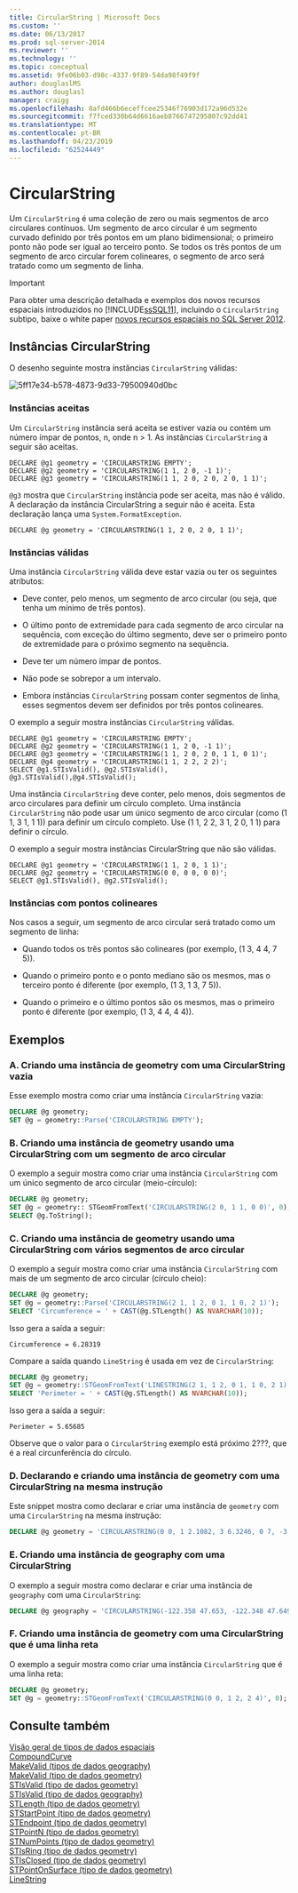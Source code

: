 ```yaml
---
title: CircularString | Microsoft Docs
ms.custom: ''
ms.date: 06/13/2017
ms.prod: sql-server-2014
ms.reviewer: ''
ms.technology: ''
ms.topic: conceptual
ms.assetid: 9fe06b03-d98c-4337-9f89-54da98f49f9f
author: douglaslMS
ms.author: douglasl
manager: craigg
ms.openlocfilehash: 8afd466b6eceffcee25346f76903d172a96d532e
ms.sourcegitcommit: f7fced330b64d6616aeb8766747295807c92dd41
ms.translationtype: MT
ms.contentlocale: pt-BR
ms.lasthandoff: 04/23/2019
ms.locfileid: "62524449"
---
```

# <a name="circularstring"></a>CircularString
  Um `CircularString` é uma coleção de zero ou mais segmentos de arco circulares contínuos. Um segmento de arco circular é um segmento curvado definido por três pontos em um plano bidimensional; o primeiro ponto não pode ser igual ao terceiro ponto. Se todos os três pontos de um segmento de arco circular forem colineares, o segmento de arco será tratado como um segmento de linha.  
  
> [!IMPORTANT]  
>  Para obter uma descrição detalhada e exemplos dos novos recursos espaciais introduzidos no [!INCLUDE[ssSQL11](../../includes/sssql11-md.md)], incluindo o `CircularString` subtipo, baixe o white paper [novos recursos espaciais no SQL Server 2012](https://go.microsoft.com/fwlink/?LinkId=226407).  
  
## <a name="circularstring-instances"></a>Instâncias CircularString  
 O desenho seguinte mostra instâncias `CircularString` válidas:  
  
 ![](../../database-engine/media/5ff17e34-b578-4873-9d33-79500940d0bc.png "5ff17e34-b578-4873-9d33-79500940d0bc")  
  
### <a name="accepted-instances"></a>Instâncias aceitas  
 Um `CircularString` instância será aceita se estiver vazia ou contém um número ímpar de pontos, n, onde n > 1. As instâncias `CircularString` a seguir são aceitas.  
  
```  
DECLARE @g1 geometry = 'CIRCULARSTRING EMPTY';  
DECLARE @g2 geometry = 'CIRCULARSTRING(1 1, 2 0, -1 1)';  
DECLARE @g3 geometry = 'CIRCULARSTRING(1 1, 2 0, 2 0, 2 0, 1 1)';  
```  
  
 `@g3` mostra que `CircularString` instância pode ser aceita, mas não é válido. A declaração da instância CircularString a seguir não é aceita. Esta declaração lança uma `System.FormatException`.  
  
```  
DECLARE @g geometry = 'CIRCULARSTRING(1 1, 2 0, 2 0, 1 1)';  
```  
  
### <a name="valid-instances"></a>Instâncias válidas  
 Uma instância `CircularString` válida deve estar vazia ou ter os seguintes atributos:  
  
-   Deve conter, pelo menos, um segmento de arco circular (ou seja, que tenha um mínimo de três pontos).  
  
-   O último ponto de extremidade para cada segmento de arco circular na sequência, com exceção do último segmento, deve ser o primeiro ponto de extremidade para o próximo segmento na sequência.  
  
-   Deve ter um número ímpar de pontos.  
  
-   Não pode se sobrepor a um intervalo.  
  
-   Embora instâncias `CircularString` possam conter segmentos de linha, esses segmentos devem ser definidos por três pontos colineares.  
  
 O exemplo a seguir mostra instâncias `CircularString` válidas.  
  
```  
DECLARE @g1 geometry = 'CIRCULARSTRING EMPTY';  
DECLARE @g2 geometry = 'CIRCULARSTRING(1 1, 2 0, -1 1)';  
DECLARE @g3 geometry = 'CIRCULARSTRING(1 1, 2 0, 2 0, 1 1, 0 1)';  
DECLARE @g4 geometry = 'CIRCULARSTRING(1 1, 2 2, 2 2)';  
SELECT @g1.STIsValid(), @g2.STIsValid(), @g3.STIsValid(),@g4.STIsValid();  
```  
  
 Uma instância `CircularString` deve conter, pelo menos, dois segmentos de arco circulares para definir um círculo completo. Uma instância `CircularString` não pode usar um único segmento de arco circular (como (1 1, 3 1, 1 1)) para definir um círculo completo. Use (1 1, 2 2, 3 1, 2 0, 1 1) para definir o círculo.  
  
 O exemplo a seguir mostra instâncias CircularString que não são válidas.  
  
```  
DECLARE @g1 geometry = 'CIRCULARSTRING(1 1, 2 0, 1 1)';  
DECLARE @g2 geometry = 'CIRCULARSTRING(0 0, 0 0, 0 0)';  
SELECT @g1.STIsValid(), @g2.STIsValid();  
```  
  
### <a name="instances-with-collinear-points"></a>Instâncias com pontos colineares  
 Nos casos a seguir, um segmento de arco circular será tratado como um segmento de linha:  
  
-   Quando todos os três pontos são colineares (por exemplo, (1 3, 4 4, 7 5)).  
  
-   Quando o primeiro ponto e o ponto mediano são os mesmos, mas o terceiro ponto é diferente (por exemplo, (1 3, 1 3, 7 5)).  
  
-   Quando o primeiro e o último pontos são os mesmos, mas o primeiro ponto é diferente (por exemplo, (1 3, 4 4, 4 4)).  
  
## <a name="examples"></a>Exemplos  
  
### <a name="a-instantiating-a-geometry-instance-with-an-empty-circularstring"></a>A. Criando uma instância de geometry com uma CircularString vazia  
 Esse exemplo mostra como criar uma instância `CircularString` vazia:  
  
```sql  
DECLARE @g geometry;  
SET @g = geometry::Parse('CIRCULARSTRING EMPTY');  
```  
  
### <a name="b-instantiating-a-geometry-instance-using-a-circularstring-with-one-circular-arc-segment"></a>B. Criando uma instância de geometry usando uma CircularString com um segmento de arco circular  
 O exemplo a seguir mostra como criar uma instância `CircularString` com um único segmento de arco circular (meio-círculo):  
  
```sql  
DECLARE @g geometry;  
SET @g = geometry:: STGeomFromText('CIRCULARSTRING(2 0, 1 1, 0 0)', 0);  
SELECT @g.ToString();  
```  
  
### <a name="c-instantiating-a-geometry-instance-using-a-circularstring-with-multiple-circular-arc-segments"></a>C. Criando uma instância de geometry usando uma CircularString com vários segmentos de arco circular  
 O exemplo a seguir mostra como criar uma instância `CircularString` com mais de um segmento de arco circular (círculo cheio):  
  
```sql  
DECLARE @g geometry;  
SET @g = geometry::Parse('CIRCULARSTRING(2 1, 1 2, 0 1, 1 0, 2 1)');  
SELECT 'Circumference = ' + CAST(@g.STLength() AS NVARCHAR(10));    
```  
  
 Isso gera a saída a seguir:  
  
```  
Circumference = 6.28319  
```  
  
 Compare a saída quando `LineString` é usada em vez de `CircularString`:  
  
```sql  
DECLARE @g geometry;  
SET @g = geometry::STGeomFromText('LINESTRING(2 1, 1 2, 0 1, 1 0, 2 1)', 0);  
SELECT 'Perimeter = ' + CAST(@g.STLength() AS NVARCHAR(10));  
```  
  
 Isso gera a saída a seguir:  
  
```  
Perimeter = 5.65685  
```  
  
 Observe que o valor para o `CircularString` exemplo está próximo 2???, que é a real circunferência do círculo.  
  
### <a name="d-declaring-and-instantiating-a-geometry-instance-with-a-circularstring-in-the-same-statement"></a>D. Declarando e criando uma instância de geometry com uma CircularString na mesma instrução  
 Este snippet mostra como declarar e criar uma instância de `geometry` com uma `CircularString` na mesma instrução:  
  
```sql  
DECLARE @g geometry = 'CIRCULARSTRING(0 0, 1 2.1082, 3 6.3246, 0 7, -3 6.3246, -1 2.1082, 0 0)';  
```  
  
### <a name="e-instantiating-a-geography-instance-with-a-circularstring"></a>E. Criando uma instância de geography com uma CircularString  
 O exemplo a seguir mostra como declarar e criar uma instância de `geography` com uma `CircularString`:  
  
```sql  
DECLARE @g geography = 'CIRCULARSTRING(-122.358 47.653, -122.348 47.649, -122.348 47.658, -122.358 47.658, -122.358 47.653)';  
```  
  
### <a name="f-instantiating-a-geometry-instance-with-a-circularstring-that-is-a-straight-line"></a>F. Criando uma instância de geometry com uma CircularString que é uma linha reta  
 O exemplo a seguir mostra como criar uma instância `CircularString` que é uma linha reta:  
  
```sql  
DECLARE @g geometry;  
SET @g = geometry::STGeomFromText('CIRCULARSTRING(0 0, 1 2, 2 4)', 0);  
```  
  
## <a name="see-also"></a>Consulte também  
 [Visão geral de tipos de dados espaciais](spatial-data-types-overview.md)   
 [CompoundCurve](compoundcurve.md)   
 [MakeValid &#40;tipos de dados geography&#41;](/sql/t-sql/spatial-geography/makevalid-geography-data-type)   
 [MakeValid &#40;tipo de dados geometry&#41;](/sql/t-sql/spatial-geometry/makevalid-geometry-data-type)   
 [STIsValid &#40;tipo de dados geometry&#41;](/sql/t-sql/spatial-geometry/stisvalid-geometry-data-type)   
 [STIsValid &#40;tipo de dados geography&#41;](/sql/t-sql/spatial-geography/stisvalid-geography-data-type)   
 [STLength &#40;tipo de dados geometry&#41;](/sql/t-sql/spatial-geometry/stlength-geometry-data-type)   
 [STStartPoint &#40;tipo de dados geometry&#41;](/sql/t-sql/spatial-geometry/ststartpoint-geometry-data-type)   
 [STEndpoint &#40;tipo de dados geometry&#41;](/sql/t-sql/spatial-geometry/stendpoint-geometry-data-type)   
 [STPointN &#40;tipo de dados geometry&#41;](/sql/t-sql/spatial-geometry/stpointn-geometry-data-type)   
 [STNumPoints &#40;tipo de dados geometry&#41;](/sql/t-sql/spatial-geometry/stnumpoints-geometry-data-type)   
 [STIsRing &#40;tipo de dados geometry&#41;](/sql/t-sql/spatial-geometry/stisring-geometry-data-type)   
 [STIsClosed &#40;tipo de dados geometry&#41;](/sql/t-sql/spatial-geometry/stisclosed-geometry-data-type)   
 [STPointOnSurface &#40;tipo de dados geometry&#41;](/sql/t-sql/spatial-geometry/stpointonsurface-geometry-data-type)   
 [LineString](linestring.md)  
  
  
